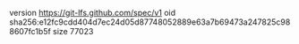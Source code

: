 version https://git-lfs.github.com/spec/v1
oid sha256:e12fc9cdd404d7ec24d05d87748052889e63a7b69473a247825c988607fc1b5f
size 77023
